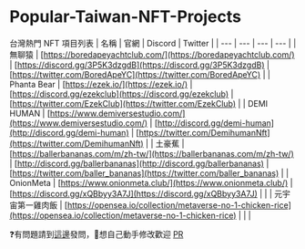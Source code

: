 # Popular-Taiwan-NFT-Projects
台灣熱門 NFT 項目列表
| 名稱 | 官網 | Discord | Twitter |
| --- | --- | --- | --- |
| 無聊猿 | [https://boredapeyachtclub.com/](https://boredapeyachtclub.com/) | [https://discord.gg/3P5K3dzgdB](https://discord.gg/3P5K3dzgdB) | [https://twitter.com/BoredApeYC](https://twitter.com/BoredApeYC) |
| Phanta Bear | [https://ezek.io/](https://ezek.io/) | [https://discord.gg/ezekclub](https://discord.gg/ezekclub) | [https://twitter.com/EzekClub](https://twitter.com/EzekClub) |
| DEMI HUMAN | [https://www.demiversestudio.com/](https://www.demiversestudio.com/) | [http://discord.gg/demi-human](http://discord.gg/demi-human) | [https://twitter.com/DemihumanNft](https://twitter.com/DemihumanNft) |
| 土豪蕉 | [https://ballerbananas.com/m/zh-tw/](https://ballerbananas.com/m/zh-tw/) | [http://discord.gg/ballerbananas](http://discord.gg/ballerbananas) | [https://twitter.com/baller_bananas](https://twitter.com/baller_bananas) |
| OnionMeta | [https://www.onionmeta.club/](https://www.onionmeta.club/) | [https://discord.gg/xQBbyy3A7J](https://discord.gg/xQBbyy3A7J) |  |
| 元宇宙第一雞肉飯 | [https://opensea.io/collection/metaverse-no-1-chicken-rice](https://opensea.io/collection/metaverse-no-1-chicken-rice) | | |

❓有問題請到[這邊](https://github.com/dsewnr/Popular-Taiwan-NFT-Projects/issues)發問，🙏想自己動手修改歡迎 [PR](https://github.com/dsewnr/Popular-Taiwan-NFT-Projects/pulls)
